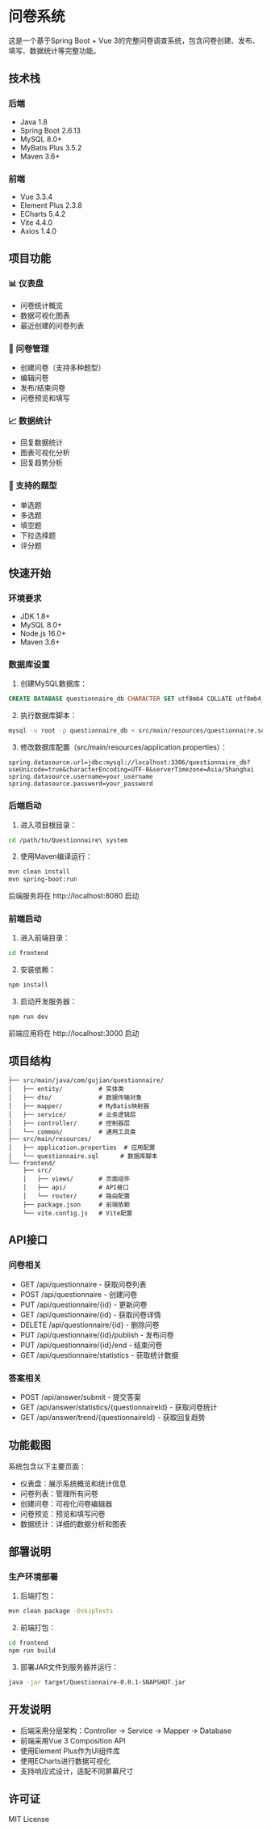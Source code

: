 # 问卷系统

这是一个基于Spring Boot + Vue 3的完整问卷调查系统，包含问卷创建、发布、填写、数据统计等完整功能。

## 技术栈

### 后端
- Java 1.8
- Spring Boot 2.6.13
- MySQL 8.0+
- MyBatis Plus 3.5.2
- Maven 3.6+

### 前端
- Vue 3.3.4
- Element Plus 2.3.8
- ECharts 5.4.2
- Vite 4.4.0
- Axios 1.4.0

## 项目功能

### 📊 仪表盘
- 问卷统计概览
- 数据可视化图表
- 最近创建的问卷列表

### 📝 问卷管理
- 创建问卷（支持多种题型）
- 编辑问卷
- 发布/结束问卷
- 问卷预览和填写

### 📈 数据统计
- 回复数据统计
- 图表可视化分析
- 回复趋势分析

### 🎯 支持的题型
- 单选题
- 多选题
- 填空题
- 下拉选择题
- 评分题

## 快速开始

### 环境要求
- JDK 1.8+
- MySQL 8.0+
- Node.js 16.0+
- Maven 3.6+

### 数据库设置

1. 创建MySQL数据库：
```sql
CREATE DATABASE questionnaire_db CHARACTER SET utf8mb4 COLLATE utf8mb4_unicode_ci;
```

2. 执行数据库脚本：
```bash
mysql -u root -p questionnaire_db < src/main/resources/questionnaire.sql
```

3. 修改数据库配置（src/main/resources/application.properties）：
```properties
spring.datasource.url=jdbc:mysql://localhost:3306/questionnaire_db?useUnicode=true&characterEncoding=UTF-8&serverTimezone=Asia/Shanghai
spring.datasource.username=your_username
spring.datasource.password=your_password
```

### 后端启动

1. 进入项目根目录：
```bash
cd /path/to/Questionnaire\ system
```

2. 使用Maven编译运行：
```bash
mvn clean install
mvn spring-boot:run
```

后端服务将在 http://localhost:8080 启动

### 前端启动

1. 进入前端目录：
```bash
cd frontend
```

2. 安装依赖：
```bash
npm install
```

3. 启动开发服务器：
```bash
npm run dev
```

前端应用将在 http://localhost:3000 启动

## 项目结构

```
├── src/main/java/com/gujian/questionnaire/
│   ├── entity/          # 实体类
│   ├── dto/             # 数据传输对象
│   ├── mapper/          # MyBatis映射器
│   ├── service/         # 业务逻辑层
│   ├── controller/      # 控制器层
│   └── common/          # 通用工具类
├── src/main/resources/
│   ├── application.properties  # 应用配置
│   └── questionnaire.sql      # 数据库脚本
└── frontend/
    ├── src/
    │   ├── views/       # 页面组件
    │   ├── api/         # API接口
    │   └── router/      # 路由配置
    ├── package.json     # 前端依赖
    └── vite.config.js   # Vite配置
```

## API接口

### 问卷相关
- GET /api/questionnaire - 获取问卷列表
- POST /api/questionnaire - 创建问卷
- PUT /api/questionnaire/{id} - 更新问卷
- GET /api/questionnaire/{id} - 获取问卷详情
- DELETE /api/questionnaire/{id} - 删除问卷
- PUT /api/questionnaire/{id}/publish - 发布问卷
- PUT /api/questionnaire/{id}/end - 结束问卷
- GET /api/questionnaire/statistics - 获取统计数据

### 答案相关
- POST /api/answer/submit - 提交答案
- GET /api/answer/statistics/{questionnaireId} - 获取问卷统计
- GET /api/answer/trend/{questionnaireId} - 获取回复趋势

## 功能截图

系统包含以下主要页面：
- 仪表盘：展示系统概览和统计信息
- 问卷列表：管理所有问卷
- 创建问卷：可视化问卷编辑器
- 问卷预览：预览和填写问卷
- 数据统计：详细的数据分析和图表

## 部署说明

### 生产环境部署

1. 后端打包：
```bash
mvn clean package -DskipTests
```

2. 前端打包：
```bash
cd frontend
npm run build
```

3. 部署JAR文件到服务器并运行：
```bash
java -jar target/Questionnaire-0.0.1-SNAPSHOT.jar
```

## 开发说明

- 后端采用分层架构：Controller -> Service -> Mapper -> Database
- 前端采用Vue 3 Composition API
- 使用Element Plus作为UI组件库
- 使用ECharts进行数据可视化
- 支持响应式设计，适配不同屏幕尺寸

## 许可证

MIT License